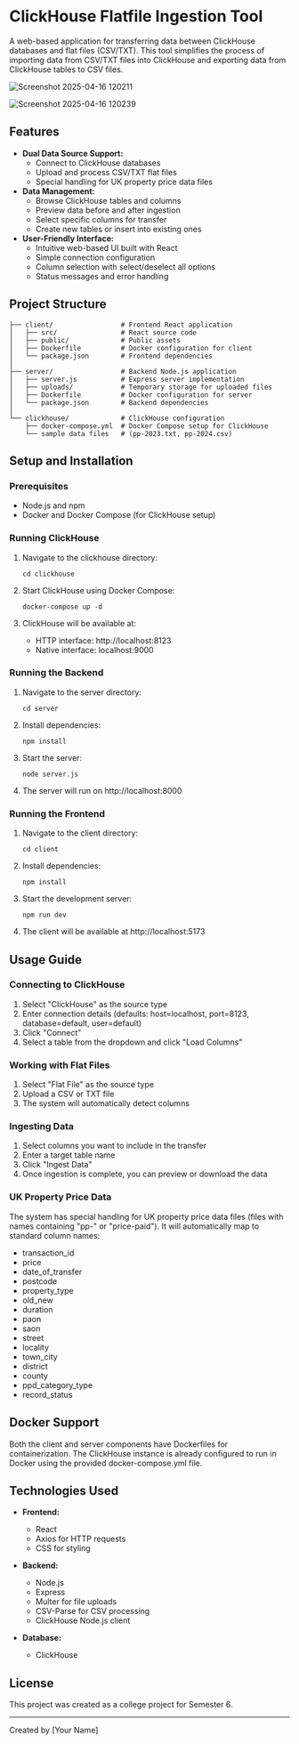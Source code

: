 # ClickHouse Flatfile Ingestion Tool

A web-based application for transferring data between ClickHouse databases and flat files (CSV/TXT). This tool simplifies the process of importing data from CSV/TXT files into ClickHouse and exporting data from ClickHouse tables to CSV files.

![Screenshot 2025-04-16 120211](https://github.com/user-attachments/assets/a2fe64e7-ce1e-45db-9887-f97ada0a3c29)

![Screenshot 2025-04-16 120239](https://github.com/user-attachments/assets/43288274-08ce-47f6-8802-6237ecf0a5eb)

## Features

-   **Dual Data Source Support:**
    -   Connect to ClickHouse databases
    -   Upload and process CSV/TXT flat files
    -   Special handling for UK property price data files
-   **Data Management:**
    -   Browse ClickHouse tables and columns
    -   Preview data before and after ingestion
    -   Select specific columns for transfer
    -   Create new tables or insert into existing ones
-   **User-Friendly Interface:**
    -   Intuitive web-based UI built with React
    -   Simple connection configuration
    -   Column selection with select/deselect all options
    -   Status messages and error handling

## Project Structure

```
├── client/                 # Frontend React application
│   ├── src/                # React source code
│   ├── public/             # Public assets
│   ├── Dockerfile          # Docker configuration for client
│   └── package.json        # Frontend dependencies
│
├── server/                 # Backend Node.js application
│   ├── server.js           # Express server implementation
│   ├── uploads/            # Temporary storage for uploaded files
│   ├── Dockerfile          # Docker configuration for server
│   └── package.json        # Backend dependencies
│
└── clickhouse/             # ClickHouse configuration
    ├── docker-compose.yml  # Docker Compose setup for ClickHouse
    └── sample data files   # (pp-2023.txt, pp-2024.csv)
```

## Setup and Installation

### Prerequisites

-   Node.js and npm
-   Docker and Docker Compose (for ClickHouse setup)

### Running ClickHouse

1. Navigate to the clickhouse directory:

    ```
    cd clickhouse
    ```

2. Start ClickHouse using Docker Compose:

    ```
    docker-compose up -d
    ```

3. ClickHouse will be available at:
    - HTTP interface: http://localhost:8123
    - Native interface: localhost:9000

### Running the Backend

1. Navigate to the server directory:

    ```
    cd server
    ```

2. Install dependencies:

    ```
    npm install
    ```

3. Start the server:

    ```
    node server.js
    ```

4. The server will run on http://localhost:8000

### Running the Frontend

1. Navigate to the client directory:

    ```
    cd client
    ```

2. Install dependencies:

    ```
    npm install
    ```

3. Start the development server:

    ```
    npm run dev
    ```

4. The client will be available at http://localhost:5173

## Usage Guide

### Connecting to ClickHouse

1. Select "ClickHouse" as the source type
2. Enter connection details (defaults: host=localhost, port=8123, database=default, user=default)
3. Click "Connect"
4. Select a table from the dropdown and click "Load Columns"

### Working with Flat Files

1. Select "Flat File" as the source type
2. Upload a CSV or TXT file
3. The system will automatically detect columns

### Ingesting Data

1. Select columns you want to include in the transfer
2. Enter a target table name
3. Click "Ingest Data"
4. Once ingestion is complete, you can preview or download the data

### UK Property Price Data

The system has special handling for UK property price data files (files with names containing "pp-" or "price-paid"). It will automatically map to standard column names:

-   transaction_id
-   price
-   date_of_transfer
-   postcode
-   property_type
-   old_new
-   duration
-   paon
-   saon
-   street
-   locality
-   town_city
-   district
-   county
-   ppd_category_type
-   record_status

## Docker Support

Both the client and server components have Dockerfiles for containerization. The ClickHouse instance is already configured to run in Docker using the provided docker-compose.yml file.

## Technologies Used

-   **Frontend:**

    -   React
    -   Axios for HTTP requests
    -   CSS for styling

-   **Backend:**

    -   Node.js
    -   Express
    -   Multer for file uploads
    -   CSV-Parse for CSV processing
    -   ClickHouse Node.js client

-   **Database:**
    -   ClickHouse

## License

This project was created as a college project for Semester 6.

---

Created by [Your Name]

